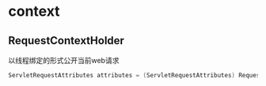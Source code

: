 # context

## RequestContextHolder

以线程绑定的形式公开当前web请求

```java
ServletRequestAttributes attributes = (ServletRequestAttributes) RequestContextHolder.getRequestAttributes();
```



